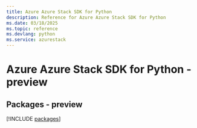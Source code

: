 ```yaml
---
title: Azure Azure Stack SDK for Python
description: Reference for Azure Azure Stack SDK for Python
ms.date: 03/18/2025
ms.topic: reference
ms.devlang: python
ms.service: azurestack
---
```

# Azure Azure Stack SDK for Python - preview
## Packages - preview
[!INCLUDE [packages](azure-stack-index.md)]